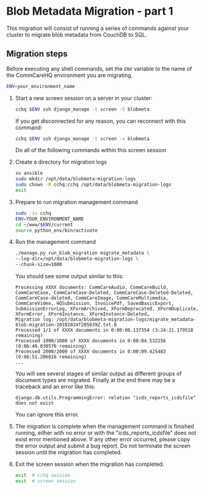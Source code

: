 # Blob Metadata Migration - part 1

This migration will consist of running a series of commands against your cluster
to migrate blob metadata from CouchDB to SQL.

## Migration steps

Before executing any shell commands, set the `ENV` variable to the name of the
CommCareHQ environment you are migrating.

```sh
ENV=your_environment_name
```

1. Start a new screen session on a server in your cluster:

   ```sh
   cchq $ENV ssh django_manage -t screen -S blobmeta
   ```

   If you get disconnected for any reason, you can reconnect with this command:

   ```sh
   cchq $ENV ssh django_manage -t screen -x blobmeta
   ```

   Do all of the following commands within this screen session

2. Create a directory for migration logs

   ```sh
   su ansible
   sudo mkdir /opt/data/blobmeta-migration-logs
   sudo chown -R cchq:cchq /opt/data/blobmeta-migration-logs
   exit
   ```

3. Prepare to run migration management command

   ```sh
   sudo -iu cchq
   ENV=YOUR_ENVIRONMENT_NAME
   cd ~/www/$ENV/current
   source python_env/bin/activate
   ```

4. Run the management command

   ```sh
   ./manage.py run_blob_migration migrate_metadata \
   --log-dir=/opt/data/blobmeta-migration-logs \
   --chunk-size=1000
   ```

   You should see some output similar to this:

   ```
   Processing XXXX documents: CommCareAudio, CommCareBuild, CommCareCase, CommCareCase-Deleted, CommCareCase-Deleted-Deleted, CommCareCase-deleted, CommCareImage, CommCareMultimedia, CommCareVideo, HQSubmission, InvoicePdf, SavedBasicExport, SubmissionErrorLog, XFormArchived, XFormDeprecated, XFormDuplicate, XFormError, XFormInstance, XFormInstance-Deleted…
   Migration log: /opt/data/blobmeta-migration-logs/migrate_metadata-blob-migration-20181024T205839Z.txt.0
   Processed 1/1 of XXXX documents in 0:00:00.137354 (3:24:21.179518 remaining)
   Processed 1000/1000 of XXXX documents in 0:00:04.532256 (0:06:40.030576 remaining)
   Processed 2000/2000 of XXXX documents in 0:00:09.425483 (0:06:51.206816 remaining)
   ...
   ```

   You will see several stages of similar output as different groups of document
   types are migrated. Finally at the end there may be a traceback and an error
   like this:

   ```
   django.db.utils.ProgrammingError: relation "icds_reports_icdsfile" does not exist
   ```

   You can ignore this error.

5. The migration is complete when the management command is finished running,
   either with no error or with the "icds_reports_icdsfile" does not exist error
   mentioned above. If any other error occurred, please copy the error output
   and submit a bug report. Do not terminate the screen session until the
   migration has completed.

6. Exit the screen session when the migration has completed:

   ```sh
   exit  # cchq session
   exit  # screen session
   ```
